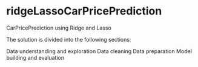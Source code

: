 # ridgeLassoCarPricePrediction
CarPricePrediction using Ridge and Lasso

The solution is divided into the following sections:

Data understanding and exploration
Data cleaning
Data preparation
Model building and evaluation
